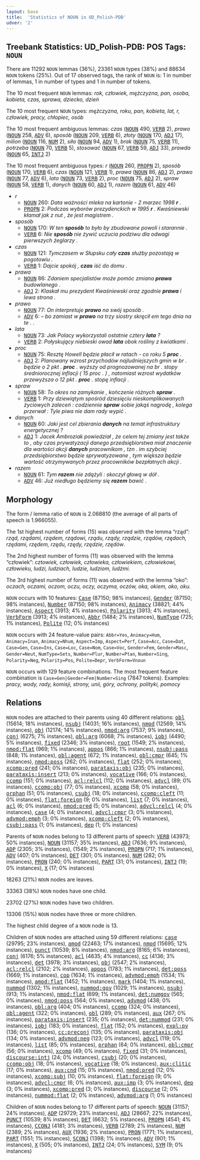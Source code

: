 ```yaml
---
layout: base
title:  'Statistics of NOUN in UD_Polish-PDB'
udver: '2'
---
```


## Treebank Statistics: UD_Polish-PDB: POS Tags: `NOUN`

There are 11292 `NOUN` lemmas (36%), 23361 `NOUN` types (38%) and 88634 `NOUN` tokens (25%).
Out of 17 observed tags, the rank of `NOUN` is: 1 in number of lemmas, 1 in number of types and 1 in number of tokens.

The 10 most frequent `NOUN` lemmas: <em>rok, człowiek, mężczyzna, pan, osoba, kobieta, czas, sprawa, dziecko, dzień</em>

The 10 most frequent `NOUN` types:  <em>mężczyzna, roku, pan, kobieta, lat, r, człowiek, pracy, chłopiec, osób</em>

The 10 most frequent ambiguous lemmas: <em>czas</em> (<tt><a href="pl_pdb-pos-NOUN.html">NOUN</a></tt> 490, <tt><a href="pl_pdb-pos-VERB.html">VERB</a></tt> 2), <em>prawo</em> (<tt><a href="pl_pdb-pos-NOUN.html">NOUN</a></tt> 258, <tt><a href="pl_pdb-pos-ADV.html">ADV</a></tt> 6), <em>sposób</em> (<tt><a href="pl_pdb-pos-NOUN.html">NOUN</a></tt> 209, <tt><a href="pl_pdb-pos-VERB.html">VERB</a></tt> 6), <em>złoty</em> (<tt><a href="pl_pdb-pos-NOUN.html">NOUN</a></tt> 170, <tt><a href="pl_pdb-pos-ADJ.html">ADJ</a></tt> 17), <em>milion</em> (<tt><a href="pl_pdb-pos-NOUN.html">NOUN</a></tt> 116, <tt><a href="pl_pdb-pos-NUM.html">NUM</a></tt> 2), <em>siła</em> (<tt><a href="pl_pdb-pos-NOUN.html">NOUN</a></tt> 94, <tt><a href="pl_pdb-pos-ADV.html">ADV</a></tt> 1), <em>brak</em> (<tt><a href="pl_pdb-pos-NOUN.html">NOUN</a></tt> 75, <tt><a href="pl_pdb-pos-VERB.html">VERB</a></tt> 11), <em>potrzeba</em> (<tt><a href="pl_pdb-pos-NOUN.html">NOUN</a></tt> 70, <tt><a href="pl_pdb-pos-VERB.html">VERB</a></tt> 5), <em>stosować</em> (<tt><a href="pl_pdb-pos-NOUN.html">NOUN</a></tt> 67, <tt><a href="pl_pdb-pos-VERB.html">VERB</a></tt> 59, <tt><a href="pl_pdb-pos-ADJ.html">ADJ</a></tt> 33), <em>prawda</em> (<tt><a href="pl_pdb-pos-NOUN.html">NOUN</a></tt> 65, <tt><a href="pl_pdb-pos-INTJ.html">INTJ</a></tt> 2)

The 10 most frequent ambiguous types:  <em>r</em> (<tt><a href="pl_pdb-pos-NOUN.html">NOUN</a></tt> 260, <tt><a href="pl_pdb-pos-PROPN.html">PROPN</a></tt> 2), <em>sposób</em> (<tt><a href="pl_pdb-pos-NOUN.html">NOUN</a></tt> 170, <tt><a href="pl_pdb-pos-VERB.html">VERB</a></tt> 6), <em>czas</em> (<tt><a href="pl_pdb-pos-NOUN.html">NOUN</a></tt> 121, <tt><a href="pl_pdb-pos-VERB.html">VERB</a></tt> 1), <em>prawa</em> (<tt><a href="pl_pdb-pos-NOUN.html">NOUN</a></tt> 86, <tt><a href="pl_pdb-pos-ADJ.html">ADJ</a></tt> 2), <em>prawo</em> (<tt><a href="pl_pdb-pos-NOUN.html">NOUN</a></tt> 77, <tt><a href="pl_pdb-pos-ADV.html">ADV</a></tt> 6), <em>lata</em> (<tt><a href="pl_pdb-pos-NOUN.html">NOUN</a></tt> 73, <tt><a href="pl_pdb-pos-VERB.html">VERB</a></tt> 2), <em>proc</em> (<tt><a href="pl_pdb-pos-NOUN.html">NOUN</a></tt> 75, <tt><a href="pl_pdb-pos-ADJ.html">ADJ</a></tt> 2), <em>spraw</em> (<tt><a href="pl_pdb-pos-NOUN.html">NOUN</a></tt> 58, <tt><a href="pl_pdb-pos-VERB.html">VERB</a></tt> 1), <em>danych</em> (<tt><a href="pl_pdb-pos-NOUN.html">NOUN</a></tt> 60, <tt><a href="pl_pdb-pos-ADJ.html">ADJ</a></tt> 1), <em>razem</em> (<tt><a href="pl_pdb-pos-NOUN.html">NOUN</a></tt> 61, <tt><a href="pl_pdb-pos-ADV.html">ADV</a></tt> 46)


* <em>r</em>
  * <tt><a href="pl_pdb-pos-NOUN.html">NOUN</a></tt> 260: <em>Data ważności mleka na kartonie - 2 marzec 1998 <b>r</b> .</em>
  * <tt><a href="pl_pdb-pos-PROPN.html">PROPN</a></tt> 2: <em>Podczas wyborów prezydenckich w 1995 <b>r</b> . Kwaśniewski kłamał jak z nut , że jest magistrem .</em>
* <em>sposób</em>
  * <tt><a href="pl_pdb-pos-NOUN.html">NOUN</a></tt> 170: <em>W ten <b>sposób</b> to było by zbudowane powoli i starannie .</em>
  * <tt><a href="pl_pdb-pos-VERB.html">VERB</a></tt> 6: <em>Nie <b>sposób</b> nie żywić uczucia podziwu dla odwagi pierwszych żeglarzy .</em>
* <em>czas</em>
  * <tt><a href="pl_pdb-pos-NOUN.html">NOUN</a></tt> 121: <em>Tymczasem w Słupsku cały <b>czas</b> służby pozostają w pogotowiu .</em>
  * <tt><a href="pl_pdb-pos-VERB.html">VERB</a></tt> 1: <em>Dajcie spokój , <b>czas</b> iść do domu .</em>
* <em>prawa</em>
  * <tt><a href="pl_pdb-pos-NOUN.html">NOUN</a></tt> 86: <em>Zdaniem specjalistów może pomóc zmiana <b>prawa</b> budowlanego .</em>
  * <tt><a href="pl_pdb-pos-ADJ.html">ADJ</a></tt> 2: <em>Klaskał mu prezydent Kwaśniewski oraz zgodnie <b>prawa</b> i lewa strona .</em>
* <em>prawo</em>
  * <tt><a href="pl_pdb-pos-NOUN.html">NOUN</a></tt> 77: <em>On interpretuje <b>prawo</b> na swój sposób .</em>
  * <tt><a href="pl_pdb-pos-ADV.html">ADV</a></tt> 6: <em>– bo zamiast w <b>prawo</b> na trzy siostry skręcił em tego dnia na te . .</em>
* <em>lata</em>
  * <tt><a href="pl_pdb-pos-NOUN.html">NOUN</a></tt> 73: <em>Jak Polacy wykorzystali ostatnie cztery <b>lata</b> ?</em>
  * <tt><a href="pl_pdb-pos-VERB.html">VERB</a></tt> 2: <em>Połyskujący niebieski owad <b>lata</b> obok rośliny z kwiatkami .</em>
* <em>proc</em>
  * <tt><a href="pl_pdb-pos-NOUN.html">NOUN</a></tt> 75: <em>Resztę Howell będzie płacił w ratach - co roku 5 <b>proc</b> .</em>
  * <tt><a href="pl_pdb-pos-ADJ.html">ADJ</a></tt> 2: <em>Planowany wzrost przychodów najludniejszych gmin w br . będzie o 2 pkt . <b>proc</b> . wyższy od prognozowanej na br . stopy średniorocznej inflacji ( 15 proc . ) , natomiast wzrost wydatków przewyższa o 12 pkt . <b>proc</b> . stopę inflacji .</em>
* <em>spraw</em>
  * <tt><a href="pl_pdb-pos-NOUN.html">NOUN</a></tt> 58: <em>To okres na zamykanie , kończenie różnych <b>spraw</b> .</em>
  * <tt><a href="pl_pdb-pos-VERB.html">VERB</a></tt> 1: <em>Przy dziewiątym spośród dziesięciu nieskomplikowanych życiowych zaleceń : codziennie <b>spraw</b> sobie jakąś nagrodę , kolega przerwał : Tyle piwa nie dam rady wypić .</em>
* <em>danych</em>
  * <tt><a href="pl_pdb-pos-NOUN.html">NOUN</a></tt> 60: <em>Jaki jest cel zbierania <b>danych</b> na temat infrastruktury energetycznej ?</em>
  * <tt><a href="pl_pdb-pos-ADJ.html">ADJ</a></tt> 1: <em>Jacek Ambroziak powiedział , że celem tej zmiany jest także to , aby czas prywatyzacji danego przedsiębiorstwa miał znaczenie dla wartości akcji <b>danych</b> pracownikom , tzn . im szybciej przedsiębiorstwo będzie sprywatyzowane , tym większa będzie wartość otrzymywanych przez pracowników bezpłatnych akcji .</em>
* <em>razem</em>
  * <tt><a href="pl_pdb-pos-NOUN.html">NOUN</a></tt> 61: <em>Tym <b>razem</b> nie zdążyli : skoczył głową w dół .</em>
  * <tt><a href="pl_pdb-pos-ADV.html">ADV</a></tt> 46: <em>Już niedługo będziemy się <b>razem</b> bawić .</em>

## Morphology

The form / lemma ratio of `NOUN` is 2.068810 (the average of all parts of speech is 1.966055).

The 1st highest number of forms (15) was observed with the lemma “rząd”: <em>rząd, rządami, rządem, rządowi, rządu, rządy, rządzie, rządów, rzędach, rzędami, rzędem, rzędu, rzędy, rzędzie, rzędów</em>.

The 2nd highest number of forms (11) was observed with the lemma “człowiek”: <em>cztowiek, człowiek, człowieka, człowiekiem, człowiekowi, człowieku, ludzi, ludziach, ludzie, ludziom, ludźmi</em>.

The 3rd highest number of forms (11) was observed with the lemma “oko”: <em>oczach, oczami, oczom, oczu, oczy, oczyma, oczów, oka, okiem, oko, oku</em>.

`NOUN` occurs with 10 features: <tt><a href="pl_pdb-feat-Case.html">Case</a></tt> (87150; 98% instances), <tt><a href="pl_pdb-feat-Gender.html">Gender</a></tt> (87150; 98% instances), <tt><a href="pl_pdb-feat-Number.html">Number</a></tt> (87150; 98% instances), <tt><a href="pl_pdb-feat-Animacy.html">Animacy</a></tt> (38821; 44% instances), <tt><a href="pl_pdb-feat-Aspect.html">Aspect</a></tt> (3913; 4% instances), <tt><a href="pl_pdb-feat-Polarity.html">Polarity</a></tt> (3913; 4% instances), <tt><a href="pl_pdb-feat-VerbForm.html">VerbForm</a></tt> (3913; 4% instances), <tt><a href="pl_pdb-feat-Abbr.html">Abbr</a></tt> (1484; 2% instances), <tt><a href="pl_pdb-feat-NumType.html">NumType</a></tt> (725; 1% instances), <tt><a href="pl_pdb-feat-Polite.html">Polite</a></tt> (12; 0% instances)

`NOUN` occurs with 24 feature-value pairs: `Abbr=Yes`, `Animacy=Hum`, `Animacy=Inan`, `Animacy=Nhum`, `Aspect=Imp`, `Aspect=Perf`, `Case=Acc`, `Case=Dat`, `Case=Gen`, `Case=Ins`, `Case=Loc`, `Case=Nom`, `Case=Voc`, `Gender=Fem`, `Gender=Masc`, `Gender=Neut`, `NumType=Sets`, `Number=Plur`, `Number=Ptan`, `Number=Sing`, `Polarity=Neg`, `Polarity=Pos`, `Polite=Depr`, `VerbForm=Vnoun`

`NOUN` occurs with 129 feature combinations.
The most frequent feature combination is `Case=Gen|Gender=Fem|Number=Sing` (7847 tokens).
Examples: <em>pracy, wody, rady, komisji, strony, unii, góry, ochrony, polityki, pomocy</em>


## Relations

`NOUN` nodes are attached to their parents using 40 different relations: <tt><a href="pl_pdb-dep-obl.html">obl</a></tt> (15614; 18% instances), <tt><a href="pl_pdb-dep-nsubj.html">nsubj</a></tt> (14031; 16% instances), <tt><a href="pl_pdb-dep-nmod.html">nmod</a></tt> (12569; 14% instances), <tt><a href="pl_pdb-dep-obj.html">obj</a></tt> (12174; 14% instances), <tt><a href="pl_pdb-dep-nmod-arg.html">nmod:arg</a></tt> (7537; 9% instances), <tt><a href="pl_pdb-dep-conj.html">conj</a></tt> (6275; 7% instances), <tt><a href="pl_pdb-dep-obl-arg.html">obl:arg</a></tt> (6068; 7% instances), <tt><a href="pl_pdb-dep-iobj.html">iobj</a></tt> (4490; 5% instances), <tt><a href="pl_pdb-dep-fixed.html">fixed</a></tt> (2346; 3% instances), <tt><a href="pl_pdb-dep-root.html">root</a></tt> (1549; 2% instances), <tt><a href="pl_pdb-dep-nmod-flat.html">nmod:flat</a></tt> (969; 1% instances), <tt><a href="pl_pdb-dep-appos.html">appos</a></tt> (866; 1% instances), <tt><a href="pl_pdb-dep-nsubj-pass.html">nsubj:pass</a></tt> (848; 1% instances), <tt><a href="pl_pdb-dep-obl-agent.html">obl:agent</a></tt> (672; 1% instances), <tt><a href="pl_pdb-dep-obl-cmpr.html">obl:cmpr</a></tt> (645; 1% instances), <tt><a href="pl_pdb-dep-nmod-poss.html">nmod:poss</a></tt> (262; 0% instances), <tt><a href="pl_pdb-dep-flat.html">flat</a></tt> (252; 0% instances), <tt><a href="pl_pdb-dep-xcomp-pred.html">xcomp:pred</a></tt> (241; 0% instances), <tt><a href="pl_pdb-dep-parataxis-obj.html">parataxis:obj</a></tt> (235; 0% instances), <tt><a href="pl_pdb-dep-parataxis-insert.html">parataxis:insert</a></tt> (213; 0% instances), <tt><a href="pl_pdb-dep-vocative.html">vocative</a></tt> (166; 0% instances), <tt><a href="pl_pdb-dep-ccomp.html">ccomp</a></tt> (151; 0% instances), <tt><a href="pl_pdb-dep-acl-relcl.html">acl:relcl</a></tt> (112; 0% instances), <tt><a href="pl_pdb-dep-advcl.html">advcl</a></tt> (89; 0% instances), <tt><a href="pl_pdb-dep-ccomp-obj.html">ccomp:obj</a></tt> (77; 0% instances), <tt><a href="pl_pdb-dep-xcomp.html">xcomp</a></tt> (58; 0% instances), <tt><a href="pl_pdb-dep-orphan.html">orphan</a></tt> (51; 0% instances), <tt><a href="pl_pdb-dep-csubj.html">csubj</a></tt> (18; 0% instances), <tt><a href="pl_pdb-dep-ccomp-cleft.html">ccomp:cleft</a></tt> (11; 0% instances), <tt><a href="pl_pdb-dep-flat-foreign.html">flat:foreign</a></tt> (9; 0% instances), <tt><a href="pl_pdb-dep-list.html">list</a></tt> (7; 0% instances), <tt><a href="pl_pdb-dep-acl.html">acl</a></tt> (6; 0% instances), <tt><a href="pl_pdb-dep-nmod-pred.html">nmod:pred</a></tt> (5; 0% instances), <tt><a href="pl_pdb-dep-advcl-relcl.html">advcl:relcl</a></tt> (4; 0% instances), <tt><a href="pl_pdb-dep-case.html">case</a></tt> (4; 0% instances), <tt><a href="pl_pdb-dep-advcl-cmpr.html">advcl:cmpr</a></tt> (3; 0% instances), <tt><a href="pl_pdb-dep-advmod-emph.html">advmod:emph</a></tt> (3; 0% instances), <tt><a href="pl_pdb-dep-xcomp-cleft.html">xcomp:cleft</a></tt> (2; 0% instances), <tt><a href="pl_pdb-dep-csubj-pass.html">csubj:pass</a></tt> (1; 0% instances), <tt><a href="pl_pdb-dep-dep.html">dep</a></tt> (1; 0% instances)

Parents of `NOUN` nodes belong to 13 different parts of speech: <tt><a href="pl_pdb-pos-VERB.html">VERB</a></tt> (43973; 50% instances), <tt><a href="pl_pdb-pos-NOUN.html">NOUN</a></tt> (31157; 35% instances), <tt><a href="pl_pdb-pos-ADJ.html">ADJ</a></tt> (7636; 9% instances), <tt><a href="pl_pdb-pos-ADP.html">ADP</a></tt> (2305; 3% instances),  (1549; 2% instances), <tt><a href="pl_pdb-pos-PROPN.html">PROPN</a></tt> (717; 1% instances), <tt><a href="pl_pdb-pos-ADV.html">ADV</a></tt> (407; 0% instances), <tt><a href="pl_pdb-pos-DET.html">DET</a></tt> (301; 0% instances), <tt><a href="pl_pdb-pos-NUM.html">NUM</a></tt> (282; 0% instances), <tt><a href="pl_pdb-pos-PRON.html">PRON</a></tt> (240; 0% instances), <tt><a href="pl_pdb-pos-PART.html">PART</a></tt> (31; 0% instances), <tt><a href="pl_pdb-pos-INTJ.html">INTJ</a></tt> (19; 0% instances), <tt><a href="pl_pdb-pos-X.html">X</a></tt> (17; 0% instances)

18263 (21%) `NOUN` nodes are leaves.

33363 (38%) `NOUN` nodes have one child.

23702 (27%) `NOUN` nodes have two children.

13306 (15%) `NOUN` nodes have three or more children.

The highest child degree of a `NOUN` node is 13.

Children of `NOUN` nodes are attached using 59 different relations: <tt><a href="pl_pdb-dep-case.html">case</a></tt> (29795; 23% instances), <tt><a href="pl_pdb-dep-amod.html">amod</a></tt> (22463; 17% instances), <tt><a href="pl_pdb-dep-nmod.html">nmod</a></tt> (15695; 12% instances), <tt><a href="pl_pdb-dep-punct.html">punct</a></tt> (10539; 8% instances), <tt><a href="pl_pdb-dep-nmod-arg.html">nmod:arg</a></tt> (8165; 6% instances), <tt><a href="pl_pdb-dep-conj.html">conj</a></tt> (6176; 5% instances), <tt><a href="pl_pdb-dep-acl.html">acl</a></tt> (4635; 4% instances), <tt><a href="pl_pdb-dep-cc.html">cc</a></tt> (4136; 3% instances), <tt><a href="pl_pdb-dep-det.html">det</a></tt> (3978; 3% instances), <tt><a href="pl_pdb-dep-obj.html">obj</a></tt> (2547; 2% instances), <tt><a href="pl_pdb-dep-acl-relcl.html">acl:relcl</a></tt> (2102; 2% instances), <tt><a href="pl_pdb-dep-appos.html">appos</a></tt> (1783; 1% instances), <tt><a href="pl_pdb-dep-det-poss.html">det:poss</a></tt> (1669; 1% instances), <tt><a href="pl_pdb-dep-cop.html">cop</a></tt> (1634; 1% instances), <tt><a href="pl_pdb-dep-advmod-emph.html">advmod:emph</a></tt> (1534; 1% instances), <tt><a href="pl_pdb-dep-amod-flat.html">amod:flat</a></tt> (1452; 1% instances), <tt><a href="pl_pdb-dep-mark.html">mark</a></tt> (1404; 1% instances), <tt><a href="pl_pdb-dep-nummod.html">nummod</a></tt> (1302; 1% instances), <tt><a href="pl_pdb-dep-nummod-gov.html">nummod:gov</a></tt> (1029; 1% instances), <tt><a href="pl_pdb-dep-nsubj.html">nsubj</a></tt> (913; 1% instances), <tt><a href="pl_pdb-dep-nmod-flat.html">nmod:flat</a></tt> (699; 1% instances), <tt><a href="pl_pdb-dep-det-numgov.html">det:numgov</a></tt> (565; 0% instances), <tt><a href="pl_pdb-dep-nmod-poss.html">nmod:poss</a></tt> (564; 0% instances), <tt><a href="pl_pdb-dep-advmod.html">advmod</a></tt> (438; 0% instances), <tt><a href="pl_pdb-dep-obl-arg.html">obl:arg</a></tt> (404; 0% instances), <tt><a href="pl_pdb-dep-ccomp.html">ccomp</a></tt> (324; 0% instances), <tt><a href="pl_pdb-dep-obl-agent.html">obl:agent</a></tt> (322; 0% instances), <tt><a href="pl_pdb-dep-obl.html">obl</a></tt> (289; 0% instances), <tt><a href="pl_pdb-dep-aux.html">aux</a></tt> (267; 0% instances), <tt><a href="pl_pdb-dep-parataxis-insert.html">parataxis:insert</a></tt> (235; 0% instances), <tt><a href="pl_pdb-dep-det-nummod.html">det:nummod</a></tt> (231; 0% instances), <tt><a href="pl_pdb-dep-iobj.html">iobj</a></tt> (183; 0% instances), <tt><a href="pl_pdb-dep-flat.html">flat</a></tt> (152; 0% instances), <tt><a href="pl_pdb-dep-expl-pv.html">expl:pv</a></tt> (136; 0% instances), <tt><a href="pl_pdb-dep-cc-preconj.html">cc:preconj</a></tt> (135; 0% instances), <tt><a href="pl_pdb-dep-parataxis-obj.html">parataxis:obj</a></tt> (134; 0% instances), <tt><a href="pl_pdb-dep-advmod-neg.html">advmod:neg</a></tt> (123; 0% instances), <tt><a href="pl_pdb-dep-advcl.html">advcl</a></tt> (119; 0% instances), <tt><a href="pl_pdb-dep-list.html">list</a></tt> (85; 0% instances), <tt><a href="pl_pdb-dep-orphan.html">orphan</a></tt> (64; 0% instances), <tt><a href="pl_pdb-dep-obl-cmpr.html">obl:cmpr</a></tt> (56; 0% instances), <tt><a href="pl_pdb-dep-xcomp.html">xcomp</a></tt> (49; 0% instances), <tt><a href="pl_pdb-dep-fixed.html">fixed</a></tt> (31; 0% instances), <tt><a href="pl_pdb-dep-discourse-intj.html">discourse:intj</a></tt> (24; 0% instances), <tt><a href="pl_pdb-dep-csubj.html">csubj</a></tt> (20; 0% instances), <tt><a href="pl_pdb-dep-ccomp-obj.html">ccomp:obj</a></tt> (18; 0% instances), <tt><a href="pl_pdb-dep-vocative.html">vocative</a></tt> (18; 0% instances), <tt><a href="pl_pdb-dep-aux-clitic.html">aux:clitic</a></tt> (17; 0% instances), <tt><a href="pl_pdb-dep-aux-cnd.html">aux:cnd</a></tt> (15; 0% instances), <tt><a href="pl_pdb-dep-nmod-pred.html">nmod:pred</a></tt> (12; 0% instances), <tt><a href="pl_pdb-dep-xcomp-subj.html">xcomp:subj</a></tt> (10; 0% instances), <tt><a href="pl_pdb-dep-flat-foreign.html">flat:foreign</a></tt> (9; 0% instances), <tt><a href="pl_pdb-dep-advcl-cmpr.html">advcl:cmpr</a></tt> (6; 0% instances), <tt><a href="pl_pdb-dep-aux-imp.html">aux:imp</a></tt> (3; 0% instances), <tt><a href="pl_pdb-dep-dep.html">dep</a></tt> (3; 0% instances), <tt><a href="pl_pdb-dep-xcomp-pred.html">xcomp:pred</a></tt> (3; 0% instances), <tt><a href="pl_pdb-dep-discourse.html">discourse</a></tt> (2; 0% instances), <tt><a href="pl_pdb-dep-nummod-flat.html">nummod:flat</a></tt> (2; 0% instances), <tt><a href="pl_pdb-dep-advmod-arg.html">advmod:arg</a></tt> (1; 0% instances)

Children of `NOUN` nodes belong to 17 different parts of speech: <tt><a href="pl_pdb-pos-NOUN.html">NOUN</a></tt> (31157; 24% instances), <tt><a href="pl_pdb-pos-ADP.html">ADP</a></tt> (29729; 23% instances), <tt><a href="pl_pdb-pos-ADJ.html">ADJ</a></tt> (28667; 22% instances), <tt><a href="pl_pdb-pos-PUNCT.html">PUNCT</a></tt> (10539; 8% instances), <tt><a href="pl_pdb-pos-DET.html">DET</a></tt> (6632; 5% instances), <tt><a href="pl_pdb-pos-PROPN.html">PROPN</a></tt> (4541; 4% instances), <tt><a href="pl_pdb-pos-CCONJ.html">CCONJ</a></tt> (4181; 3% instances), <tt><a href="pl_pdb-pos-VERB.html">VERB</a></tt> (2789; 2% instances), <tt><a href="pl_pdb-pos-NUM.html">NUM</a></tt> (2389; 2% instances), <tt><a href="pl_pdb-pos-AUX.html">AUX</a></tt> (1936; 2% instances), <tt><a href="pl_pdb-pos-PRON.html">PRON</a></tt> (1771; 1% instances), <tt><a href="pl_pdb-pos-PART.html">PART</a></tt> (1551; 1% instances), <tt><a href="pl_pdb-pos-SCONJ.html">SCONJ</a></tt> (1398; 1% instances), <tt><a href="pl_pdb-pos-ADV.html">ADV</a></tt> (901; 1% instances), <tt><a href="pl_pdb-pos-X.html">X</a></tt> (505; 0% instances), <tt><a href="pl_pdb-pos-INTJ.html">INTJ</a></tt> (24; 0% instances), <tt><a href="pl_pdb-pos-SYM.html">SYM</a></tt> (9; 0% instances)

